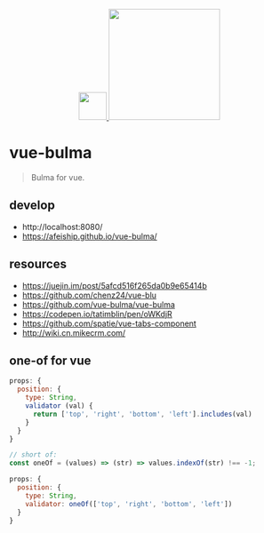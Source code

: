 <p align="center">
  <a href="https://afeiship.github.io/vue-bulma/">
    <img width="50" src="https://cn.vuejs.org/images/logo.png" >
    <img width="200" src="https://bulma.io/images/bulma-logo.png">
  </a>
</p>

# vue-bulma
> Bulma for vue.

## develop
- http://localhost:8080/
- https://afeiship.github.io/vue-bulma/

## resources
- https://juejin.im/post/5afcd516f265da0b9e65414b
- https://github.com/chenz24/vue-blu
- https://github.com/vue-bulma/vue-bulma
- https://codepen.io/tatimblin/pen/oWKdjR
- https://github.com/spatie/vue-tabs-component
- http://wiki.cn.mikecrm.com/

## one-of for vue
```js
props: {
  position: {
    type: String,
    validator (val) {
      return ['top', 'right', 'bottom', 'left'].includes(val)
    }
  }
}

// short of:
const oneOf = (values) => (str) => values.indexOf(str) !== -1;

props: {
  position: {
    type: String,
    validator: oneOf(['top', 'right', 'bottom', 'left'])
  }
}
```
